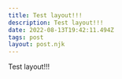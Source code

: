 ```yaml
---
title: Test layout!!!
description: Test layout!!!
date: 2022-08-13T19:42:11.494Z
tags: post
layout: post.njk
---
```

Test layout!!!
